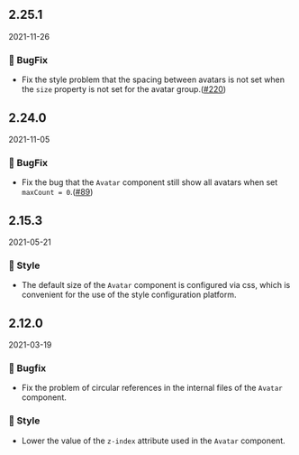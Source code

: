 ## 2.25.1

2021-11-26

### 🐛 BugFix

- Fix the style problem that the spacing between avatars is not set when the `size` property is not set for the avatar group.([#220](https://github.com/arco-design/arco-design/pull/220))

## 2.24.0

2021-11-05

### 🐛 BugFix

- Fix the bug that the `Avatar` component still show all avatars when set `maxCount = 0`.([#89](https://github.com/arco-design/arco-design/pull/89))

## 2.15.3

2021-05-21

### 💅 Style

- The default size of the `Avatar` component is configured via css, which is convenient for the use of the style configuration platform.



## 2.12.0

2021-03-19

### 🐛 Bugfix

- Fix the problem of circular references in the internal files of the `Avatar` component.

### 💅 Style

- Lower the value of the `z-index` attribute used in the `Avatar` component.

